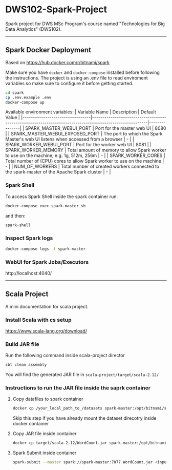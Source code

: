 # DWS102-Spark-Project
Spark project for DWS MSc Program's course named "Technologies for Big Data Analytics" (DWS102).

---
## Spark Docker Deployment
Based on https://hub.docker.com/r/bitnami/spark

Make sure you have `docker` and `docker-compose` installed before following the instructions.
The project is using an .env file to read enviroment variables so make sure to configure it before getting started. 
```sh
cd spark
cp .env.example .env
docker-compose up
```

Available environment variables:
| Variable Name                  | Description                                                                                             | Default Value |
|---------------------------------|---------------------------------------------------------------------------------------------------------|---------------|
| SPARK_MASTER_WEBUI_PORT         | Port for the master web UI                                                                             | 8080          |
| SPARK_MASTER_WEBUI_EXPOSED_PORT  | The port to which the Spark Master's web UI listens when accessed from a browser                        | -             |
| SPARK_WORKER_WEBUI_PORT         | Port for the worker web UI                                                                             | 8081          |
| SPARK_WORKER_MEMORY              | Total amount of memory to allow Spark worker to use on the machine, e.g. 1g, 512m, 256m                  | -             |
| SPARK_WORKER_CORES               | Total number of (CPU) cores to allow Spark worker to use on the machine                                 | -             |
| NUM_OF_WORKERS                  | Total number of created workers connected to the spark-master of the Apache Spark cluster                | -             |


### Spark Shell 
To access Spark Shell inside the spark container run:
```sh
docker-compose exec spark-master sh
```
and then:
```sh
spark-shell
```

### Inspect Spark logs
```sh
docker-compose logs -f spark-master
```

### WebUI for Spark Jobs/Executors
http://localhost:4040/


---
## Scala Project

A mini documentation for scala project.


### Install Scala with cs setup
https://www.scala-lang.org/download/


### Build JAR file 
Run the following command inside scala-project director

```sh
sbt clean assembly
```

You will find the generated JAR file in ```scala-project/target/scala-2.12/```


### Instructions to run the JAR file inside the saprk container

1. Copy datafiles to spark container
    ```sh
    docker cp /your_local_path_to_/datasets spark-master:/opt/bitnami/spark/datafiles
    ```

    Skip this step if you have already mount the dataset direcotry inside docker container

3. Copy JAR file inside container
    ```sh
    docker cp target/scala-2.12/WordCount.jar spark-master:/opt/bitnami/spark
    ```

4. Spark Submit inside container
    ```sh
    spark-submit --master spark://spark-master:7077 WordCount.jar <input_file_path_if_needed>
    ```
